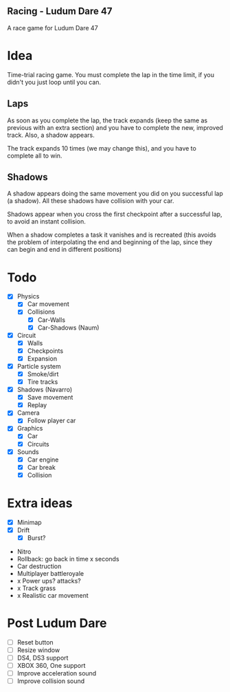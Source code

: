 ## Racing - Ludum Dare 47

A race game for Ludum Dare 47

# Idea

Time-trial racing game. You must complete the lap in the time limit, if you
didn't you just loop until you can.

## Laps

As soon as you complete the lap, the track expands (keep the same as previous
with an extra section) and you have to complete the new, improved track.
Also, a shadow appears.

The track expands 10 times (we may change this), and you have to complete all to
win.

## Shadows

A shadow appears doing the same movement you did on you successful lap
(a shadow). All these shadows have collision with your car.

Shadows appear when you cross the first checkpoint after a successful lap, to
avoid an instant collision.

When a shadow completes a task it vanishes and is recreated (this avoids the
problem of interpolating the end and beginning of the lap, since they can begin
and end in different positions)

# Todo

- [x] Physics
  - [x] Car movement
  - [x] Collisions
    - [x] Car-Walls
    - [x] Car-Shadows (Naum)

- [x] Circuit
  - [x] Walls
  - [x] Checkpoints
  - [x] Expansion

- [x] Particle system
  - [x] Smoke/dirt
  - [x] Tire tracks

- [x] Shadows (Navarro)
  - [x] Save movement
  - [x] Replay

- [x] Camera
  - [x] Follow player car

- [x] Graphics
  - [x] Car
  - [x] Circuits

- [x] Sounds
  - [x] Car engine
  - [x] Car break
  - [x] Collision

# Extra ideas

- [x] Minimap
- [x] Drift
  - [x] Burst?

- Nitro
- Rollback: go back in time x seconds
- Car destruction
- Multiplayer battleroyale
- x Power ups? attacks?
- x Track grass
- x Realistic car movement

# Post Ludum Dare 

- [ ] Reset button
- [ ] Resize window
- [ ] DS4, DS3 support
- [ ] XBOX 360, One support
- [ ] Improve acceleration sound
- [ ] Improve collision sound
